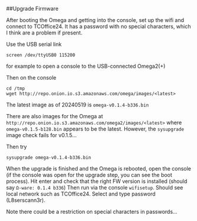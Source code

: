 ##Upgrade Firmware

After booting the Omega and getting into the console, set up the wifi and connect to TCOffice24. It has a password with no special characters, which I think are a problem if present.

Use the USB serial link
```
screen /dev/ttyUSB0 115200
```
for example to open a console to the USB-connected Omega2(+)

Then on the console
```
cd /tmp
wget http://repo.onion.io.s3.amazonaws.com/omega/images/<latest>
```
The latest image as of 20240519 is `omega-v0.1.4-b336.bin`

There are also images for the Omega at `http://repo.onion.io.s3.amazonaws.com/omega2/images/<latest>` where `omega-v0.1.5-b128.bin` appears to be the latest. However, the 	`sysupgrade` image check fails for v0.1.5...

Then try
```
sysupgrade omega-v0.1.4-b336.bin
```

When the upgrade is finished and the Omega is rebooted, open the console (if the console was open for the upgrade step, you can see the boot process). Hit enter and check that the right FW version is installed (should say `Ω-ware: 0.1.4 b336`)
Then run via the console `wifisetup`.  Should see local network such as TCOffice24. Select and type password (L8serscann3r).

Note there could be a restriction on special characters in passwords...

